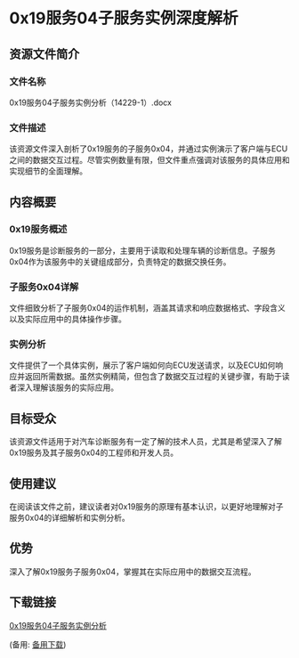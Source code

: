  # 0x19服务04子服务实例深度解析

 ## 资源文件简介

 ### 文件名称
 0x19服务04子服务实例分析（14229-1）.docx

 ### 文件描述
 该资源文件深入剖析了0x19服务的子服务0x04，并通过实例演示了客户端与ECU之间的数据交互过程。尽管实例数量有限，但文件重点强调对该服务的具体应用和实现细节的全面理解。

 ## 内容概要

 ### 0x19服务概述
 0x19服务是诊断服务的一部分，主要用于读取和处理车辆的诊断信息。子服务0x04作为该服务中的关键组成部分，负责特定的数据交换任务。

 ### 子服务0x04详解
 文件细致分析了子服务0x04的运作机制，涵盖其请求和响应数据格式、字段含义以及实际应用中的具体操作步骤。

 ### 实例分析
 文件提供了一个具体实例，展示了客户端如何向ECU发送请求，以及ECU如何响应并返回所需数据。虽然实例精简，但包含了数据交互过程的关键步骤，有助于读者深入理解该服务的实际应用。

 ## 目标受众
 该资源文件适用于对汽车诊断服务有一定了解的技术人员，尤其是希望深入了解0x19服务及其子服务0x04的工程师和开发人员。

 ## 使用建议
 在阅读该文件之前，建议读者对0x19服务的原理有基本认识，以更好地理解对子服务0x04的详细解析和实例分析。

 ## 优势
 深入了解0x19服务子服务0x04，掌握其在实际应用中的数据交互流程。

 ## 下载链接
 [0x19服务04子服务实例分析](https://pan.quark.cn/s/abd3d1879fe9) 

 (备用: [备用下载](https://pan.baidu.com/s/1gebhcFiEeAtvt33WzHrmTg?pwd=1234))
